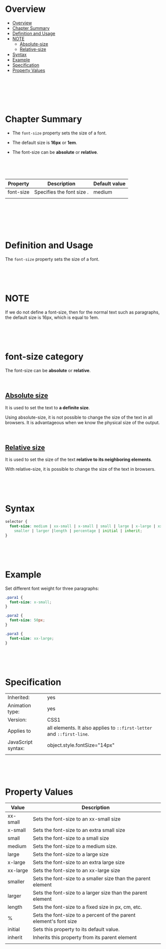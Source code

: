 # Overview

- [Overview](#overview)
- [Chapter Summary](#chapter-summary)
- [Definition and Usage](#definition-and-usage)
- [NOTE](#note)
  - [Absolute-size](#absolute-size)
  - [Relative-size](#relative-size)
- [Syntax](#syntax)
- [Example](#example)
- [Specification](#specification)
- [Property Values](#property-values)

&nbsp;

&nbsp;

&nbsp;

# Chapter Summary

- The `font-size` property sets the size of a font.

- The default size is **16px** or **1em**.

- The font-size can be **absolute** or **relative**.

&nbsp;

&nbsp;

| Property  | Description               | Default value |
| --------- | ------------------------- | ------------- |
| font-size | Specifies the font size . | medium        |
|           |                           |               |

&nbsp;

&nbsp;

&nbsp;

# Definition and Usage

The `font-size` property sets the size of a font.

&nbsp;

&nbsp;

# NOTE

If we do not define a font-size, then for the normal text such as paragraphs, the default size is 16px, which is equal to 1em.

&nbsp;

&nbsp;

# font-size category

The font-size can be **absolute** or **relative**.

&nbsp;

## <u>Absolute size</u>

It is used to set the text to **a definite size**.

Using absolute-size, it is not possible to change the size of the text in all browsers. It is advantageous when we know the physical size of the output.

&nbsp;

## <u>Relative size</u>

It is used to set the size of the text **relative to its neighboring elements**.

With relative-size, it is possible to change the size of the text in browsers.

&nbsp;

&nbsp;

# Syntax

```css
selector {
  font-size: medium | xx-small | x-small | small | large | x-large | xx-large |
    smaller | larger |length | percentage | initial | inherit;
}
```

&nbsp;

&nbsp;

# Example

Set different font weight for three paragraphs:

```css
.para1 {
  font-size: x-small;
}

.para2 {
  font-size: 50px;
}

.para3 {
  font-size: xx-large;
}
```

&nbsp;

&nbsp;

# Specification

|                    |                                                                       |
| ------------------ | --------------------------------------------------------------------- |
| Inherited:         | yes                                                                   |
| Animation type:    | yes                                                                   |
| Version:           | CSS1                                                                  |
| Applies to         | all elements. It also applies to `::first-letter` and `::first-line`. |
| JavaScript syntax: | object.style.fontSize="14px"                                          |
|                    |                                                                       |

&nbsp;

&nbsp;

# Property Values

| Value    | Description                                                       |
| -------- | ----------------------------------------------------------------- |
| xx-small | Sets the font-size to an xx-small size                            |
| x-small  | Sets the font-size to an extra small size                         |
| small    | Sets the font-size to a small size                                |
| medium   | Sets the font-size to a medium size.                              |
| large    | Sets the font-size to a large size                                |
| x-large  | Sets the font-size to an extra large size                         |
| xx-large | Sets the font-size to an xx-large size                            |
| smaller  | Sets the font-size to a smaller size than the parent element      |
| larger   | Sets the font-size to a larger size than the parent element       |
| length   | Sets the font-size to a fixed size in px, cm, etc.                |
| %        | Sets the font-size to a percent of the parent element's font size |
| initial  | Sets this property to its default value.                          |
| inherit  | Inherits this property from its parent element                    |
|          |                                                                   |
